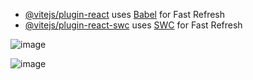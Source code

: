 

- [@vitejs/plugin-react](https://github.com/vitejs/vite-plugin-react/blob/main/packages/plugin-react/README.md) uses [Babel](https://babeljs.io/) for Fast Refresh
- [@vitejs/plugin-react-swc](https://github.com/vitejs/vite-plugin-react-swc) uses [SWC](https://swc.rs/) for Fast Refresh

![image](https://github.com/user-attachments/assets/54d81f4d-dd92-42b8-b66b-435f94c8a499)


![image](https://github.com/user-attachments/assets/a01ef075-fb09-4dad-9a85-7d5cc8edf260)
